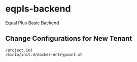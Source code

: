 # eqpls-backend
Equal Plus Basic Backend

## Change Configurations for New Tenant

```
/project.ini
/minio/init.d/docker-entrypoint.sh
```